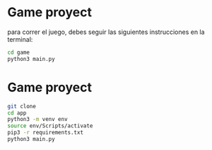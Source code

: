 # Game proyect 

para correr el juego, debes seguir las siguientes instrucciones en la terminal:

``` sh
cd game
python3 main.py
```


# Game proyect 

```sh
git clone
cd app
python3 -m venv env
source env/Scripts/activate
pip3 -r requirements.txt
python3 main.py
```